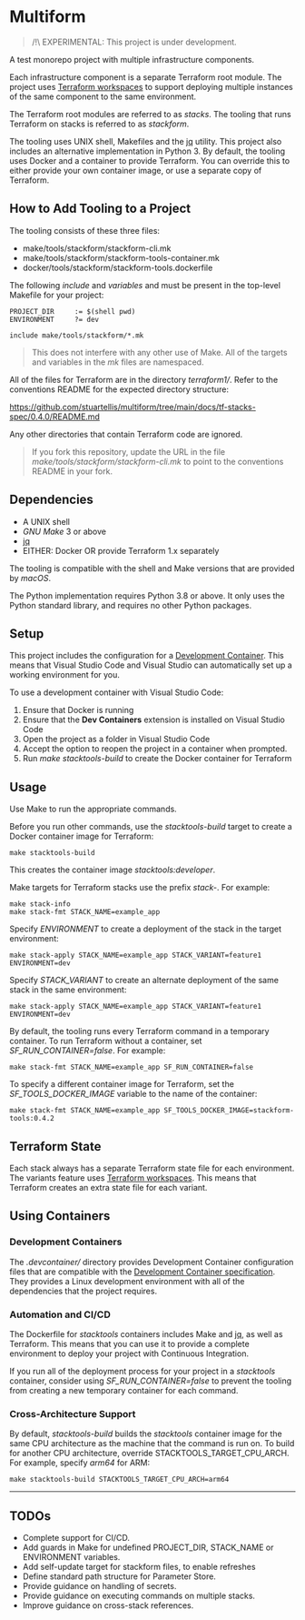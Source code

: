 # Multiform

> /!\ EXPERIMENTAL: This project is under development.

A test monorepo project with multiple infrastructure components.

Each infrastructure component is a separate Terraform root module. The project uses [Terraform workspaces](https://developer.hashicorp.com/terraform/language/state/workspaces) to support deploying multiple instances of the same component to the same environment.

The Terraform root modules are referred to as *stacks*. The tooling that runs Terraform on stacks is referred to as *stackform*.

The tooling uses UNIX shell, Makefiles and the [jq](https://stedolan.github.io/jq/) utility. This project also includes an alternative implementation in Python 3. By default, the tooling uses Docker and a container to provide Terraform. You can override this to either provide your own container image, or use a separate copy of Terraform.

## How to Add Tooling to a Project

The tooling consists of these three files:

- make/tools/stackform/stackform-cli.mk
- make/tools/stackform/stackform-tools-container.mk
- docker/tools/stackform/stackform-tools.dockerfile

The following *include* and *variables* and must be present in the top-level Makefile for your project:

```make
PROJECT_DIR		:= $(shell pwd)
ENVIRONMENT		?= dev

include make/tools/stackform/*.mk
```

> This does not interfere with any other use of Make. All of the targets and variables in the *mk* files are namespaced.

All of the files for Terraform are in the directory *terraform1/*. Refer to the conventions README for the expected directory structure:

https://github.com/stuartellis/multiform/tree/main/docs/tf-stacks-spec/0.4.0/README.md

Any other directories that contain Terraform code are ignored.

> If you fork this repository, update the URL in the file *make/tools/stackform/stackform-cli.mk* to point to the conventions README in your fork.

## Dependencies

- A UNIX shell
- *GNU Make* 3 or above 
- [jq](https://stedolan.github.io/jq/)
- EITHER: Docker OR provide Terraform 1.x separately

The tooling is compatible with the shell and Make versions that are provided by *macOS*.

The Python implementation requires Python 3.8 or above. It only uses the Python standard library, and requires no other Python packages.

## Setup

This project includes the configuration for a [Development Container](https://containers.dev/). This means that Visual Studio Code and Visual Studio can automatically set up a working environment for you.

To use a development container with Visual Studio Code:

1. Ensure that Docker is running
2. Ensure that the **Dev Containers** extension is installed on Visual Studio Code
3. Open the project as a folder in Visual Studio Code
4. Accept the option to reopen the project in a container when prompted.
5. Run *make stacktools-build* to create the Docker container for Terraform

## Usage

Use Make to run the appropriate commands.

Before you run other commands, use the *stacktools-build* target to create a Docker container image for Terraform:

    make stacktools-build

This creates the container image *stacktools:developer*.

Make targets for Terraform stacks use the prefix *stack-*. For example:

    make stack-info
    make stack-fmt STACK_NAME=example_app

Specify *ENVIRONMENT* to create a deployment of the stack in the target environment:

    make stack-apply STACK_NAME=example_app STACK_VARIANT=feature1 ENVIRONMENT=dev

Specify *STACK_VARIANT* to create an alternate deployment of the same stack in the same environment:

    make stack-apply STACK_NAME=example_app STACK_VARIANT=feature1 ENVIRONMENT=dev

By default, the tooling runs every Terraform command in a temporary container. To run Terraform without a container, set *SF_RUN_CONTAINER=false*. For example:

    make stack-fmt STACK_NAME=example_app SF_RUN_CONTAINER=false

To specify a different container image for Terraform, set the *SF_TOOLS_DOCKER_IMAGE* variable to the name of the container:

    make stack-fmt STACK_NAME=example_app SF_TOOLS_DOCKER_IMAGE=stackform-tools:0.4.2

## Terraform State

Each stack always has a separate Terraform state file for each environment. The variants feature uses [Terraform workspaces](https://developer.hashicorp.com/terraform/language/state/workspaces). This means that Terraform creates an extra state file for each variant.

## Using Containers

### Development Containers

The *.devcontainer/* directory provides Development Container configuration files that are compatible with the [Development Container specification](https://containers.dev/). They provides a Linux development environment with all of the dependencies that the project requires.

### Automation and CI/CD

The Dockerfile for *stacktools* containers includes Make and [jq](https://stedolan.github.io/jq/), as well as Terraform. This means that you can use it to provide a complete environment to deploy your project with Continuous Integration.

If you run all of the deployment process for your project in a *stacktools* container, consider using *SF_RUN_CONTAINER=false* to prevent the tooling from creating a new temporary container for each command.

### Cross-Architecture Support

By default, *stacktools-build* builds the *stacktools* container image for the same CPU architecture as the machine that the command is run on. To build for another CPU architecture, override STACKTOOLS_TARGET_CPU_ARCH. For example, specify *arm64* for ARM:

    make stacktools-build STACKTOOLS_TARGET_CPU_ARCH=arm64

---

## TODOs

- Complete support for CI/CD.
- Add guards in Make for undefined PROJECT_DIR, STACK_NAME or ENVIRONMENT variables.
- Add self-update target for stackform files, to enable refreshes
- Define standard path structure for Parameter Store.
- Provide guidance on handling of secrets.
- Provide guidance on executing commands on multiple stacks.
- Improve guidance on cross-stack references.
